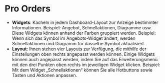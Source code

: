# **Pro Orders**

- **Widgets**: Kacheln in jedem Dashboard-Layout zur Anzeige bestimmter Informationen. Beispiel: Angebot, Schnellaktionen, Diagramme usw. Diese Widgets können anhand der Farben gruppiert werden. Beispiel: Wenn sich das Symbol im Angebots-Widget ändert, werden Schnellaktionen und Diagramm für dasselbe Symbol aktualisiert.
- **Layout**: Ihnen stehen vier Layouts zur Verfügung, die mithilfe der Einstellungen oben rechts angepasst werden können. Einige Widgets können auch angepasst werden, indem Sie auf das Erweiterungsmenü mit den drei Punkten oben rechts im jeweiligen Widget klicken. Beispiel: Mit dem Widget „Schnellaktionen“ können Sie alle Hotbuttons sowie Tasten und Aktionen anpassen.

